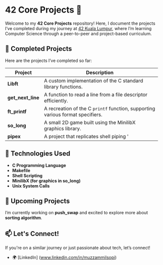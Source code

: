 # 42 Core Projects 🚀  

Welcome to my **42 Core Projects** repository! Here, I document the projects I’ve completed during my journey at [42 Kuala Lumpur](https://www.42kl.edu.my), where I’m learning Computer Science through a peer-to-peer and project-based curriculum.  

## 📌 Completed Projects  
Here are the projects I’ve completed so far:  

| Project           | Description |
|-------------------|------------|
| **Libft**         | A custom implementation of the C standard library functions. |
| **get_next_line** | A function to read a line from a file descriptor efficiently. |
| **ft_printf**     | A recreation of the C `printf` function, supporting various format specifiers. |
| **so_long**       | A small 2D game built using the MinilibX graphics library. |
| **pipex**         | A project that replicates shell piping '|' behavior in C. |

## 🔧 Technologies Used  
- **C Programming Language**  
- **Makefile**  
- **Shell Scripting**  
- **MinilibX (for graphics in so_long)**  
- **Unix System Calls**  

## 🚀 Upcoming Projects  
I’m currently working on **push_swap** and excited to explore more about **sorting algorithm**.  

## 📫 Let's Connect!  
If you're on a similar journey or just passionate about tech, let’s connect!  
- 🌍 [LinkedIn] (www.linkedin.com/in/muzzammilsopi)  
